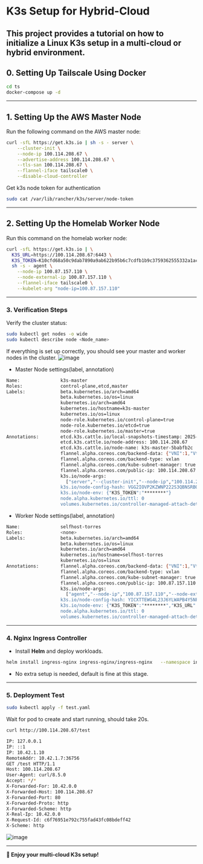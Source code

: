 # K3s Setup for Hybrid-Cloud

This project provides a tutorial on how to initialize a **Linux K3s setup** in a **multi-cloud or hybrid environment**.
---
## **0. Setting Up Tailscale Using Docker**
```bash
cd ts
docker-compose up -d
```
---

## **1. Setting Up the AWS Master Node**
Run the following command on the AWS master node:

```bash
curl -sfL https://get.k3s.io | sh -s - server \
    --cluster-init \
    --node-ip 100.114.208.67 \
    --advertise-address 100.114.208.67 \
    --tls-san 100.114.208.67 \
    --flannel-iface tailscale0 \
    --disable-cloud-controller
```
Get k3s node token for authentication
```bash
sudo cat /var/lib/rancher/k3s/server/node-token
```
---

## **2. Setting Up the Homelab Worker Node**
Run this command on the homelab worker node:

```bash
curl -sfL https://get.k3s.io | \
  K3S_URL=https://100.114.208.67:6443 \
  K3S_TOKEN=K10cfd68a50c9dab7890a9ab622b95b6c7cdfb1b9c3759362555332a1ac96f87e97::server:098618ccd5a0d954584fbe17ec3ec99b \
  sh -s - agent \
    --node-ip 100.87.157.110 \
    --node-external-ip 100.87.157.110 \
    --flannel-iface tailscale0 \
    --kubelet-arg "node-ip=100.87.157.110"

```

---

### **3. Verification Steps**
Verify the cluster status:

```bash
sudo kubectl get nodes -o wide
sudo kubectl describe node <Node_name>
```

If everything is set up correctly, you should see your master and worker nodes in the cluster.
![image](https://github.com/user-attachments/assets/15c0d591-cea9-4cc9-80e4-7c7441085078)
- Master Node settings(label, annotation)
```bash
Name:               k3s-master
Roles:              control-plane,etcd,master
Labels:             beta.kubernetes.io/arch=amd64
                    beta.kubernetes.io/os=linux
                    kubernetes.io/arch=amd64
                    kubernetes.io/hostname=k3s-master
                    kubernetes.io/os=linux
                    node-role.kubernetes.io/control-plane=true
                    node-role.kubernetes.io/etcd=true
                    node-role.kubernetes.io/master=true
Annotations:        etcd.k3s.cattle.io/local-snapshots-timestamp: 2025-03-26T16:41:25Z
                    etcd.k3s.cattle.io/node-address: 100.114.208.67
                    etcd.k3s.cattle.io/node-name: k3s-master-5babfb2c
                    flannel.alpha.coreos.com/backend-data: {"VNI":1,"VtepMAC":"4e:5b:d0:a0:ba:a8"}
                    flannel.alpha.coreos.com/backend-type: vxlan
                    flannel.alpha.coreos.com/kube-subnet-manager: true
                    flannel.alpha.coreos.com/public-ip: 100.114.208.67
                    k3s.io/node-args:
                      ["server","--cluster-init","--node-ip","100.114.208.67","--advertise-address","100.114.208.67","--tls-san","100.114.208.67","--flannel-ifa...
                    k3s.io/node-config-hash: VGG2IOVP2KZWNP222S3QBNSRBQ524CZJM3ETLBRV7BJATZV43S3Q====
                    k3s.io/node-env: {"K3S_TOKEN":"********"}
                    node.alpha.kubernetes.io/ttl: 0
                    volumes.kubernetes.io/controller-managed-attach-detach: true

```
- Worker Node settings(label, annotation)
```bash
Name:               selfhost-torres
Roles:              <none>
Labels:             beta.kubernetes.io/arch=amd64
                    beta.kubernetes.io/os=linux
                    kubernetes.io/arch=amd64
                    kubernetes.io/hostname=selfhost-torres
                    kubernetes.io/os=linux
Annotations:        flannel.alpha.coreos.com/backend-data: {"VNI":1,"VtepMAC":"46:2d:99:d6:3f:1e"}
                    flannel.alpha.coreos.com/backend-type: vxlan
                    flannel.alpha.coreos.com/kube-subnet-manager: true
                    flannel.alpha.coreos.com/public-ip: 100.87.157.110
                    k3s.io/node-args:
                      ["agent","--node-ip","100.87.157.110","--node-external-ip","100.87.157.110","--flannel-iface","tailscale0","--kubelet-arg","node-ip=100.87...
                    k3s.io/node-config-hash: YICXTTEWG4L23J6YLWAPB4Y5NFDXUPHRGTF3TEL6AELFDNN7ACEQ====
                    k3s.io/node-env: {"K3S_TOKEN":"********","K3S_URL":"https://100.114.208.67:6443"}
                    node.alpha.kubernetes.io/ttl: 0
                    volumes.kubernetes.io/controller-managed-attach-detach: true

```
---

### **4. Nginx Ingress Controller**
- Install **Helm** and deploy workloads.
```bash
helm install ingress-nginx ingress-nginx/ingress-nginx   --namespace ingress-nginx   --create-namespace   --set controller.service.type=ClusterIP   --set controller.service.externalIPs[0]=100.114.208.67   --set controller.ingressClassResource.default=true
```
- No extra setup is needed, default is fine at this stage.

---
### **5. Deployment Test**
```bash
sudo kubectl apply -f test.yaml
```
Wait for pod to create and start running, should take 20s.
```bash
curl http://100.114.208.67/test
```
```bash
IP: 127.0.0.1
IP: ::1
IP: 10.42.1.10
RemoteAddr: 10.42.1.7:36756
GET /test HTTP/1.1
Host: 100.114.208.67
User-Agent: curl/8.5.0
Accept: */*
X-Forwarded-For: 10.42.0.0
X-Forwarded-Host: 100.114.208.67
X-Forwarded-Port: 80
X-Forwarded-Proto: http
X-Forwarded-Scheme: http
X-Real-Ip: 10.42.0.0
X-Request-Id: c6f76951e792c755fad43fc08bdeff42
X-Scheme: http
```
![image](https://github.com/user-attachments/assets/a1211eef-9e0c-43b1-8110-984befdffbeb)

---

**🚀 Enjoy your multi-cloud K3s setup!**
